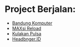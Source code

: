 # Project Berjalan:
  <ul>
    <li><a href="https://www.bandungkomputer.com/">Bandung Komputer</a></li>
    <li><a href="https://maxsi.id/">MAXsi Reload</a></li>
    <li><a href="https://www.kulakanpulsa.com/">Kulakan Pulsa</a></li>
    <li><a href="https://www.headbanger.id/">Headbnger.ID</a></li>
  </ul>

